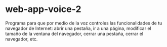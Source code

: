 # web-app-voice-2
Programa para que por medio de la voz controles las funcionalidades de tu navegador de Internet: abrir una pestaña, ir a una página, modificar el tamaño de la ventana del navegador, cerrar una pestaña, cerrar el navegador, etc.
